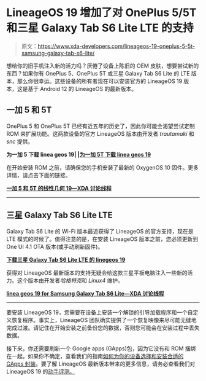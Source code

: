 # LineageOS 19 增加了对 OnePlus 5/5T 和三星 Galaxy Tab S6 Lite LTE 的支持

> 原文：<https://www.xda-developers.com/lineageos-19-oneplus-5-5t-samsung-galaxy-tab-s6-lite/>

想给你的旧手机注入新的活力吗？厌倦了设备上陈旧的 OEM 皮肤，想要尝试新的东西？如果你有 OnePlus 5、OnePlus 5T 或三星 Galaxy Tab S6 Lite 的 LTE 版本，那么你很幸运。这些设备的所有者现在可以安装官方的 LineageOS 19 版本，这是基于 Android 12 的 LineageOS 的最新版本。

## 一加 5 和 5T

OnePlus 5 和 OnePlus 5T 已经有近五年的历史了，因此你可能会渴望尝试定制 ROM 来扩展功能。这两款设备的官方 LineageOS 版本由开发者 *trautamaki* 和 *snc* 提供。

**为一加 5 下载 linea geos 19| |[为一加 5T 下载 linea geos 19](https://wiki.lineageos.org/devices/dumpling/)**

在开始安装 ROM 之前，请确保您的手机安装了最新的 OxygenOS 10 固件。更多详情，请点击下面的链接。

**[一加 5 和 5T 的线性几何 19—XDA 讨论线程](https://forum.xda-developers.com/t/4353295/)**

* * *

## 三星 Galaxy Tab S6 Lite LTE

Galaxy Tab S6 Lite 的 Wi-Fi 版本最近获得了 LineageOS 的官方支持，现在是 LTE 模式的时候了。值得注意的是，在安装 LineageOS 版本之前，您必须更新到 One UI 4.1 OTA 版本(或手动刷新固件)。

**[下载三星 Galaxy Tab S6 Lite LTE 的 linegeos 19](https://wiki.lineageos.org/devices/gta4xl/)**

获得对 LineageOS 最新版本的支持无疑会给这款三星平板电脑注入一些新的活力。这个版本由开发者*哈格特克*和 *Linux4* 维护。

**[linea geos 19 for Samsung Galaxy Tab S6 Lite—XDA 讨论线程](https://forum.xda-developers.com/t/4444805/)**

* * *

要安装 LineageOS 19，您需要在设备上安装一个解锁的引导加载程序和一个自定义恢复程序。事实上，LineageOS 团队确实提供了一个恢复映像来尽可能无缝地完成过渡。请记住在开始安装之前备份您的数据，否则您可能会在安装过程中丢失数据。

接下来，你还需要刷新一个 Google apps (GApps)包，因为它没有和 ROM 捆绑在一起。如果你不确定，查看我们的指南[如何为你的设备选择和安装合适的 GApps 封装](https://www.xda-developers.com/download-google-apps-gapps/)。要了解 LineageOS 最新版本带来的更多信息，请务必查看我们对 LineageOS 19 的[动手评测。](https://www.xda-developers.com/lineageos-19-hands-on/)